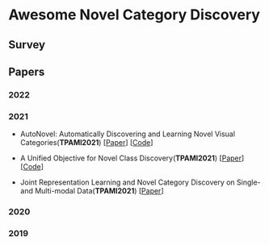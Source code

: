 # Awesome Novel Category Discovery

## Survey

## Papers

### 2022

### 2021

- <a name="todo"></a> AutoNovel: Automatically Discovering and Learning Novel Visual Categories(**TPAMI2021**) [[Paper](https://arxiv.org/abs/2106.15252)] [[Code](https://github.com/k-han/AutoNovel)]

- <a name="todo"></a> A Unified Objective for Novel Class Discovery(**TPAMI2021**) [[Paper](https://arxiv.org/abs/2108.08536)] [[Code](https://github.com/DonkeyShot21/UNO)]

- <a name="todo"></a> Joint Representation Learning and Novel Category Discovery on Single- and Multi-modal Data(**TPAMI2021**) [[Paper](https://arxiv.org/abs/2104.12673)]

### 2020

### 2019
